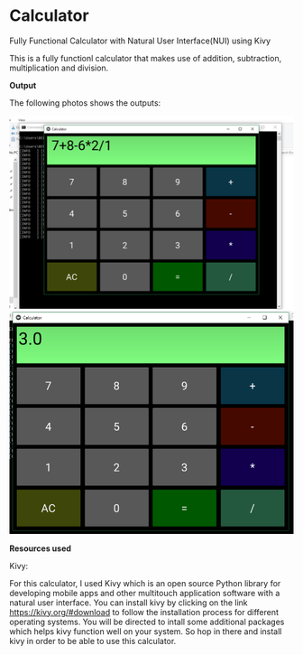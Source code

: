 # Calculator
Fully Functional Calculator with Natural User Interface(NUI) using Kivy

This is a fully functionl calculator that makes use of addition, subtraction, multiplication and division.

**Output**

The following photos shows the outputs:

<img src="calculator.PNG">

<img src="cal.PNG">

**Resources used**

Kivy:

For this calculator, I used Kivy which is an open source Python library for developing mobile apps and other multitouch application software with a natural user interface. You can install kivy by clicking on the link https://kivy.org/#download to follow the installation process for different operating systems. You will be directed to intall some additional packages which helps kivy function well on your system. So hop in there and install kivy in order to be able to use this calculator.
